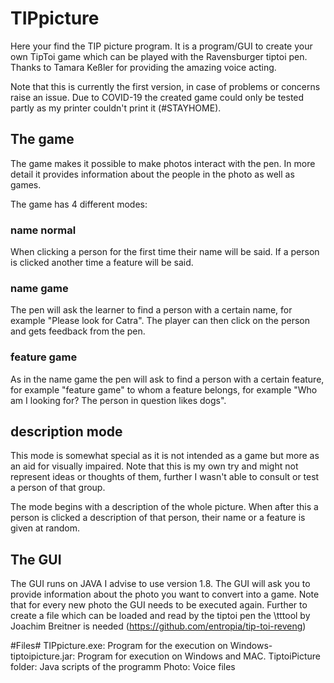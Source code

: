 # TIPpicture

Here your find the TIP picture program. It is a program/GUI to create your own TipToi game which can be played with the Ravensburger tiptoi pen. Thanks to Tamara Keßler for providing the amazing voice acting.


Note that this is currently the first version, in case of problems or concerns raise an issue. Due to COVID-19 the created game
could only be tested partly as my printer couldn't print it (#STAYHOME). 


## The game ##

The game makes it possible to make photos interact with the pen. In more detail it provides information about the people in the photo as well as games.

The game has 4 different modes:

### name normal  ###
When clicking a person for the first time their name will be said. If a person is clicked another time a feature will be said.

### name game ###
The pen will ask the learner to find a person with a certain name, for example "Please look for Catra". 
The player can then click on the person and gets feedback from the pen.

### feature game ##

As in the name game the pen will ask to find a person with a certain feature, for example
"feature game" to whom a feature belongs, for example "Who am I looking for? The person in question likes dogs".

## description mode ##
This mode is somewhat special as it is not intended as a game but more as an aid for visually impaired. Note that this is my own
try and might not represent ideas or thoughts of them, further I wasn't able to consult or test a person of that group. 

The mode begins with a description of the whole picture. 
When after this a person is clicked a description of that person, their name or a feature is given at random.


## The GUI ##

The GUI runs on JAVA I advise to use version 1.8. The GUI will ask you to provide information about the photo you want to convert into a game.
Note that for every new photo the GUI needs to be executed again. Further to create a file which can be loaded and read by the tiptoi pen 
the \tttool by Joachim Breitner is needed (https://github.com/entropia/tip-toi-reveng)


#Files#
TIPpicture.exe: Program for the execution on Windows-
tiptoipicture.jar: Program for execution on Windows and MAC.
TiptoiPicture folder: Java scripts of the programm
Photo: Voice files
